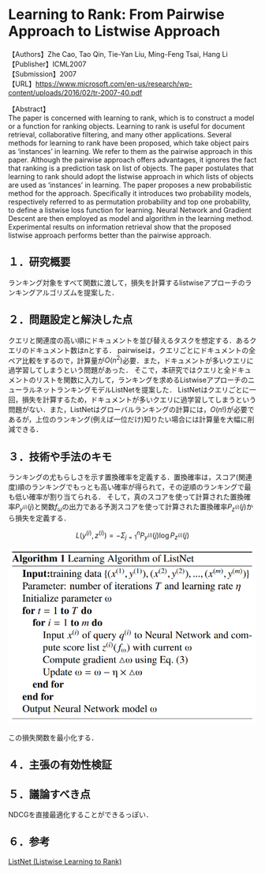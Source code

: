 # Learning to Rank: From Pairwise Approach to Listwise Approach  

【Authors】Zhe Cao, Tao Qin, Tie-Yan Liu, Ming-Feng Tsai, Hang Li  
【Publisher】ICML2007  
【Submission】2007  
【URL】https://www.microsoft.com/en-us/research/wp-content/uploads/2016/02/tr-2007-40.pdf  

【Abstract】  
The paper is concerned with learning to rank, which is to construct a model or a function for ranking objects. Learning to rank is useful for document retrieval, collaborative filtering, and many other applications. Several methods for learning to rank have been proposed, which take object pairs as ‘instances’ in learning. We refer to them as the pairwise approach in this paper. Although the pairwise approach offers advantages, it ignores the fact that ranking is a prediction task on list of objects. The paper postulates that learning to rank should adopt the listwise approach in which lists of objects are used as ‘instances’ in learning. The paper proposes a new probabilistic method for the approach. Specifically it introduces two probability models, respectively referred to as permutation probability and top one probability, to define a listwise loss function for learning. Neural Network and Gradient Descent are then employed as model and algorithm in the learning method. Experimental results on information retrieval show that the proposed listwise approach performs better than the pairwise approach.  

## １．研究概要  
ランキング対象をすべて関数に渡して，損失を計算するlistwiseアプローチのランキングアルゴリズムを提案した．  
## ２．問題設定と解決した点  
クエリと関連度の高い順にドキュメントを並び替えるタスクを想定する．あるクエリのドキュメント数はnとする．
pairwiseは，クエリごとにドキュメントの全ペア比較をするので，計算量が$O(n^2)$必要．また，ドキュメントが多いクエリに過学習してしまうという問題があった．
そこで，本研究ではクエリと全ドキュメントのリストを関数に入力して，ランキングを求めるListwiseアプローチのニューラルネットランキングモデルListNetを提案した．
ListNetはクエリごとに一回，損失を計算するため，ドキュメントが多いクエリに過学習してしまうという問題がない．また，ListNetはグローバルランキングの計算には，$O(n!)$が必要であるが，上位のランキング(例えば一位だけ)知りたい場合には計算量を大幅に削減できる．  
## ３．技術や手法のキモ  
ランキングの尤もらしさを示す置換確率を定義する．置換確率は，スコア(関連度)順のランキングでもっとも高い確率が得られて，その逆順のランキングで最も低い確率が割り当てられる．
そして，真のスコアを使って計算された置換確率$P_{y^{(i)}}(j)$と関数$f_{\omega}$の出力である予測スコアを使って計算された置換確率$P_{z^{(i)}}(j)$から損失を定義する．  

$$
L(y^{(i)},z^{(i)}) = -\Sigma_{j=1}^{n} P_{y^{(i)}}(j) \log P_{z^{(i)}}(j)
$$

![Model](../image/Cao2007/algo1.png)  

この損失関数を最小化する．
## ４．主張の有効性検証
## ５．議論すべき点  
NDCGを直接最適化することができるっぽい．  
## ６．参考  
[ListNet (Listwise Learning to Rank)](https://medium.com/@purbon/listnet-48f56cb80bb2)
